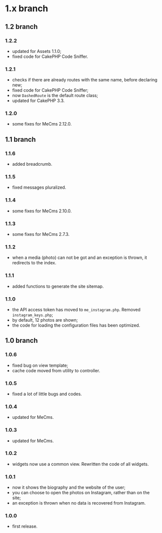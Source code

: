 # 1.x branch
## 1.2 branch
### 1.2.2
* updated for Assets 1.1.0;
* fixed code for CakePHP Code Sniffer.

### 1.2.1
* checks if there are already routes with the same name, before declaring new;
* fixed code for CakePHP Code Sniffer;
* now `DashedRoute` is the default route class;
* updated for CakePHP 3.3.

### 1.2.0
* some fixes for MeCms 2.12.0.

## 1.1 branch
### 1.1.6
* added breadcrumb.

### 1.1.5
* fixed messages pluralized.

### 1.1.4
* some fixes for MeCms 2.10.0.

### 1.1.3
* some fixes for MeCms 2.7.3.

### 1.1.2
* when a media (photo) can not be got and an exception is thrown, it redirects 
	to the index.

### 1.1.1
* added functions to generate the site sitemap.

### 1.1.0
* the API access token has moved to `me_instagram.php`. Removed 
	`instagram_keys.php`;
* by default, 12 photos are shown;
* the code for loading the configuration files has been optimized.

## 1.0 branch
### 1.0.6
* fixed bug on view template;
* cache code moved from utility to controller.

### 1.0.5
* fixed a lot of little bugs and codes.

### 1.0.4
* updated for MeCms.

### 1.0.3
* updated for MeCms.

### 1.0.2
* widgets now use a common view. Rewritten the code of all widgets.

### 1.0.1
* now it shows the biography and the website of the user;
* you can choose to open the photos on Instagram, rather than on the site;
* an exception is thrown when no data is recovered from Instagram.

### 1.0.0
* first release.